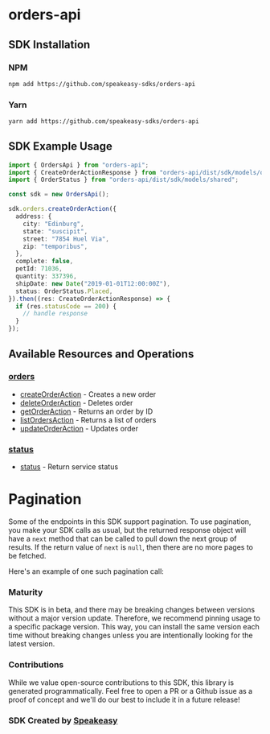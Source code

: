 # orders-api

<!-- Start SDK Installation -->
## SDK Installation

### NPM

```bash
npm add https://github.com/speakeasy-sdks/orders-api
```

### Yarn

```bash
yarn add https://github.com/speakeasy-sdks/orders-api
```
<!-- End SDK Installation -->

## SDK Example Usage
<!-- Start SDK Example Usage -->
```typescript
import { OrdersApi } from "orders-api";
import { CreateOrderActionResponse } from "orders-api/dist/sdk/models/operations";
import { OrderStatus } from "orders-api/dist/sdk/models/shared";

const sdk = new OrdersApi();

sdk.orders.createOrderAction({
  address: {
    city: "Edinburg",
    state: "suscipit",
    street: "7854 Huel Via",
    zip: "temporibus",
  },
  complete: false,
  petId: 71036,
  quantity: 337396,
  shipDate: new Date("2019-01-01T12:00:00Z"),
  status: OrderStatus.Placed,
}).then((res: CreateOrderActionResponse) => {
  if (res.statusCode == 200) {
    // handle response
  }
});
```
<!-- End SDK Example Usage -->

<!-- Start SDK Available Operations -->
## Available Resources and Operations


### [orders](docs/sdks/orders/README.md)

* [createOrderAction](docs/sdks/orders/README.md#createorderaction) - Creates a new order
* [deleteOrderAction](docs/sdks/orders/README.md#deleteorderaction) - Deletes order
* [getOrderAction](docs/sdks/orders/README.md#getorderaction) - Returns an order by ID
* [listOrdersAction](docs/sdks/orders/README.md#listordersaction) - Returns a list of orders
* [updateOrderAction](docs/sdks/orders/README.md#updateorderaction) - Updates order

### [status](docs/sdks/status/README.md)

* [status](docs/sdks/status/README.md#status) - Return service status
<!-- End SDK Available Operations -->



<!-- Start Dev Containers -->

<!-- End Dev Containers -->



<!-- Start Pagination -->
# Pagination

Some of the endpoints in this SDK support pagination. To use pagination, you make your SDK calls as usual, but the
returned response object will have a `next` method that can be called to pull down the next group of results. If the
return value of `next` is `null`, then there are no more pages to be fetched.

Here's an example of one such pagination call:
<!-- End Pagination -->

<!-- Placeholder for Future Speakeasy SDK Sections -->



### Maturity

This SDK is in beta, and there may be breaking changes between versions without a major version update. Therefore, we recommend pinning usage
to a specific package version. This way, you can install the same version each time without breaking changes unless you are intentionally
looking for the latest version.

### Contributions

While we value open-source contributions to this SDK, this library is generated programmatically.
Feel free to open a PR or a Github issue as a proof of concept and we'll do our best to include it in a future release!

### SDK Created by [Speakeasy](https://docs.speakeasyapi.dev/docs/using-speakeasy/client-sdks)
